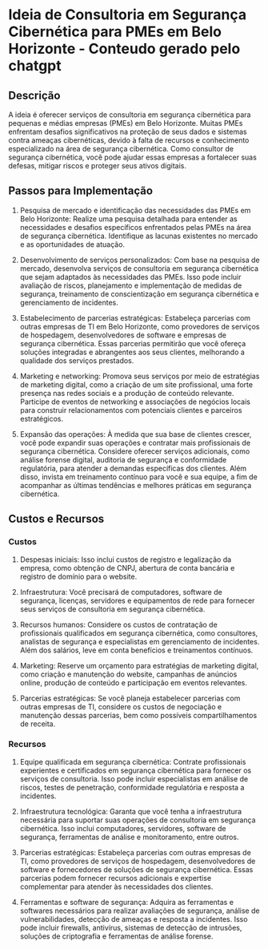 # Ideia de Consultoria em Segurança Cibernética para PMEs em Belo Horizonte - Conteudo gerado pelo chatgpt

## Descrição

A ideia é oferecer serviços de consultoria em segurança cibernética para pequenas e médias empresas (PMEs) em Belo Horizonte. Muitas PMEs enfrentam desafios significativos na proteção de seus dados e sistemas contra ameaças cibernéticas, devido à falta de recursos e conhecimento especializado na área de segurança cibernética. Como consultor de segurança cibernética, você pode ajudar essas empresas a fortalecer suas defesas, mitigar riscos e proteger seus ativos digitais.

## Passos para Implementação

1. Pesquisa de mercado e identificação das necessidades das PMEs em Belo Horizonte: Realize uma pesquisa detalhada para entender as necessidades e desafios específicos enfrentados pelas PMEs na área de segurança cibernética. Identifique as lacunas existentes no mercado e as oportunidades de atuação.

2. Desenvolvimento de serviços personalizados: Com base na pesquisa de mercado, desenvolva serviços de consultoria em segurança cibernética que sejam adaptados às necessidades das PMEs. Isso pode incluir avaliação de riscos, planejamento e implementação de medidas de segurança, treinamento de conscientização em segurança cibernética e gerenciamento de incidentes.

3. Estabelecimento de parcerias estratégicas: Estabeleça parcerias com outras empresas de TI em Belo Horizonte, como provedores de serviços de hospedagem, desenvolvedores de software e empresas de segurança cibernética. Essas parcerias permitirão que você ofereça soluções integradas e abrangentes aos seus clientes, melhorando a qualidade dos serviços prestados.

4. Marketing e networking: Promova seus serviços por meio de estratégias de marketing digital, como a criação de um site profissional, uma forte presença nas redes sociais e a produção de conteúdo relevante. Participe de eventos de networking e associações de negócios locais para construir relacionamentos com potenciais clientes e parceiros estratégicos.

5. Expansão das operações: À medida que sua base de clientes crescer, você pode expandir suas operações e contratar mais profissionais de segurança cibernética. Considere oferecer serviços adicionais, como análise forense digital, auditoria de segurança e conformidade regulatória, para atender a demandas específicas dos clientes. Além disso, invista em treinamento contínuo para você e sua equipe, a fim de acompanhar as últimas tendências e melhores práticas em segurança cibernética.

## Custos e Recursos

### Custos

1. Despesas iniciais: Isso inclui custos de registro e legalização da empresa, como obtenção de CNPJ, abertura de conta bancária e registro de domínio para o website.

2. Infraestrutura: Você precisará de computadores, software de segurança, licenças, servidores e equipamentos de rede para fornecer seus serviços de consultoria em segurança cibernética.

3. Recursos humanos: Considere os custos de contratação de profissionais qualificados em segurança cibernética, como consultores, analistas de segurança e especialistas em gerenciamento de incidentes. Além dos salários, leve em conta benefícios e treinamentos contínuos.

4. Marketing: Reserve um orçamento para estratégias de marketing digital, como criação e manutenção do website, campanhas de anúncios online, produção de conteúdo e participação em eventos relevantes.

5. Parcerias estratégicas: Se você planeja estabelecer parcerias com outras empresas de TI, considere os custos de negociação e manutenção dessas parcerias, bem como possíveis compartilhamentos de receita.

### Recursos

1. Equipe qualificada em segurança cibernética: Contrate profissionais experientes e certificados em segurança cibernética para fornecer os serviços de consultoria. Isso pode incluir especialistas em análise de riscos, testes de penetração, conformidade regulatória e resposta a incidentes.

2. Infraestrutura tecnológica: Garanta que você tenha a infraestrutura necessária para suportar suas operações de consultoria em segurança cibernética. Isso inclui computadores, servidores, software de segurança, ferramentas de análise e monitoramento, entre outros.

3. Parcerias estratégicas: Estabeleça parcerias com outras empresas de TI, como provedores de serviços de hospedagem, desenvolvedores de software e fornecedores de soluções de segurança cibernética. Essas parcerias podem fornecer recursos adicionais e expertise complementar para atender às necessidades dos clientes.

4. Ferramentas e software de segurança: Adquira as ferramentas e softwares necessários para realizar avaliações de segurança, análise de vulnerabilidades, detecção de ameaças e resposta a incidentes. Isso pode incluir firewalls, antivírus, sistemas de detecção de intrusões, soluções de criptografia e ferramentas de análise forense.
